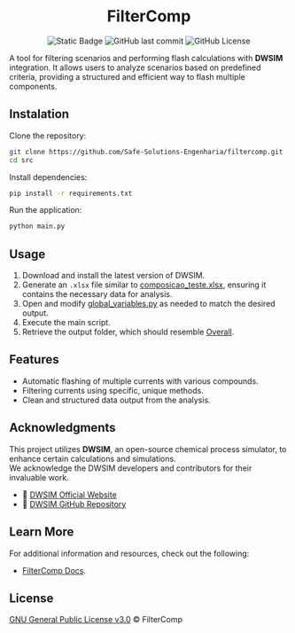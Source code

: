 <h1 align="center">
  <b>FilterComp</b>
  <br>
</h1>

<div align="center">

![Static Badge](https://img.shields.io/badge/made%20with-python-blue?style=flat)
![GitHub last commit](https://img.shields.io/github/last-commit/Safe-Solutions-Engenharia/filtercomp)
![GitHub License](https://img.shields.io/github/license/Safe-Solutions-Engenharia/filtercomp)

</div>

A tool for filtering scenarios and performing flash calculations with **DWSIM** integration. It allows users to analyze scenarios based on predefined criteria, providing a structured and efficient way to flash multiple components.

## Instalation

Clone the repository:
```sh
git clone https://github.com/Safe-Solutions-Engenharia/filtercomp.git
cd src
```

Install dependencies:
```sh
pip install -r requirements.txt
```

Run the application:
```sh
python main.py
```

## Usage

1. Download and install the latest version of DWSIM.
2. Generate an `.xlsx` file similar to [composicao_teste.xlsx](/files/test_files/composicao_teste.xlsx), ensuring it contains the necessary data for analysis.
3. Open and modify [global_variables.py](/src/config/global_variables.py) as needed to match the desired output.
4. Execute the main script.
5. Retrieve the output folder, which should resemble [Overall](/files/test_files/Overall/).

## Features

- Automatic flashing of multiple currents with various compounds.
- Filtering currents using specific, unique methods.
- Clean and structured data output from the analysis.

## Acknowledgments

This project utilizes **DWSIM**, an open-source chemical process simulator, to enhance certain calculations and simulations.  
We acknowledge the DWSIM developers and contributors for their invaluable work.

- 🔗 [DWSIM Official Website](https://dwsim.org/)
- 🔗 [DWSIM GitHub Repository](https://github.com/DanWBR/dwsim)

## Learn More

For additional information and resources, check out the following:

- [FilterComp Docs](https://safe-solutions-engenharia.github.io/filtercomp/).

## License

[GNU General Public License v3.0](./LICENSE) © FilterComp
